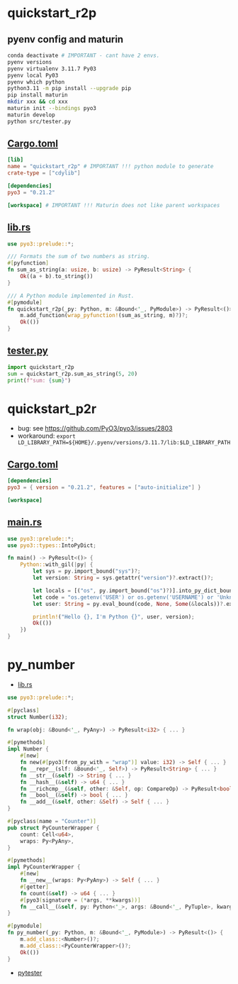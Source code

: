 # quickstart_r2p
## pyenv config and maturin 
```bash
conda deactivate # IMPORTANT - cant have 2 envs.
pyenv versions
pyenv virtualenv 3.11.7 Py03
pyenv local Py03
pyenv which python 
python3.11 -m pip install --upgrade pip
pip install maturin
mkdir xxx && cd xxx
maturin init --bindings pyo3
maturin develop
python src/tester.py
```
## [Cargo.toml](quickstart_r2p/Cargo.toml)
```toml
[lib]
name = "quickstart_r2p" # IMPORTANT !!! python module to generate
crate-type = ["cdylib"]

[dependencies]
pyo3 = "0.21.2"

[workspace] # IMPORTANT !!! Maturin does not like parent workspaces
```
## [lib.rs](quickstart_r2p/src/lib.rs)
```rust
use pyo3::prelude::*;

/// Formats the sum of two numbers as string.
#[pyfunction]
fn sum_as_string(a: usize, b: usize) -> PyResult<String> {
    Ok((a + b).to_string())
}

/// A Python module implemented in Rust.
#[pymodule]
fn quickstart_r2p(_py: Python, m: &Bound<'_, PyModule>) -> PyResult<()> {
    m.add_function(wrap_pyfunction!(sum_as_string, m)?)?;
    Ok(())
}
```
## [tester.py](quickstart_r2p/src/tester.py)
```python
import quickstart_r2p
sum = quickstart_r2p.sum_as_string(5, 20)
print(f"sum: {sum}")
```

# quickstart_p2r
- bug: see https://github.com/PyO3/pyo3/issues/2803
- workaround: `export LD_LIBRARY_PATH=${HOME}/.pyenv/versions/3.11.7/lib:$LD_LIBRARY_PATH`
## [Cargo.toml](quickstart_p2r/Cargo.toml)
```toml
[dependencies]
pyo3 = { version = "0.21.2", features = ["auto-initialize"] }

[workspace]
```
## [main.rs](quickstart_p2r/src/main.rs)
```rust
use pyo3::prelude::*;
use pyo3::types::IntoPyDict;

fn main() -> PyResult<()> {
    Python::with_gil(|py| {
        let sys = py.import_bound("sys")?;
        let version: String = sys.getattr("version")?.extract()?;

        let locals = [("os", py.import_bound("os")?)].into_py_dict_bound(py);
        let code = "os.getenv('USER') or os.getenv('USERNAME') or 'Unknown'";
        let user: String = py.eval_bound(code, None, Some(&locals))?.extract()?;

        println!("Hello {}, I'm Python {}", user, version);
        Ok(())
    })
}
```

# py_number
- [lib.rs](py_number/src/lib.rs)
```rust
use pyo3::prelude::*;

#[pyclass]
struct Number(i32);

fn wrap(obj: &Bound<'_, PyAny>) -> PyResult<i32> { ... }

#[pymethods]
impl Number {
    #[new]
    fn new(#[pyo3(from_py_with = "wrap")] value: i32) -> Self { ... }
    fn __repr__(slf: &Bound<'_, Self>) -> PyResult<String> { ... }
    fn __str__(&self) -> String { ... }
    fn __hash__(&self) -> u64 { ... }
    fn __richcmp__(&self, other: &Self, op: CompareOp) -> PyResult<bool> { ... }
    fn __bool__(&self) -> bool { ... }
    fn __add__(&self, other: &Self) -> Self { ... }
}

#[pyclass(name = "Counter")]
pub struct PyCounterWrapper {
    count: Cell<u64>,
    wraps: Py<PyAny>,
}

#[pymethods]
impl PyCounterWrapper {
    #[new]
    fn __new__(wraps: Py<PyAny>) -> Self { ... }
    #[getter]
    fn count(&self) -> u64 { ... }
    #[pyo3(signature = (*args, **kwargs))]
    fn __call__(&self, py: Python<'_>, args: &Bound<'_, PyTuple>, kwargs: Option<&Bound<'_, PyDict>>,) -> PyResult<Py<PyAny>> { ... }
}

#[pymodule]
fn py_number(_py: Python, m: &Bound<'_, PyModule>) -> PyResult<()> {
    m.add_class::<Number>()?;
    m.add_class::<PyCounterWrapper>()?;
    Ok(())
}

```
- [pytester](py_number/src/tester.py)

